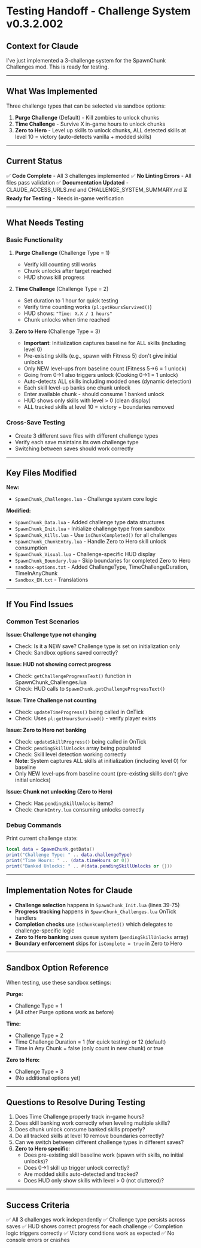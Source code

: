 # Testing Handoff - Challenge System v0.3.2.002

## Context for Claude

I've just implemented a 3-challenge system for the SpawnChunk Challenges mod. This is ready for testing.

---

## What Was Implemented

Three challenge types that can be selected via sandbox options:

1. **Purge Challenge** (Default) - Kill zombies to unlock chunks
2. **Time Challenge** - Survive X in-game hours to unlock chunks  
3. **Zero to Hero** - Level up skills to unlock chunks, ALL detected skills at level 10 = victory (auto-detects vanilla + modded skills)

---

## Current Status

✅ **Code Complete** - All 3 challenges implemented
✅ **No Linting Errors** - All files pass validation
✅ **Documentation Updated** - CLAUDE_ACCESS_URLS.md and CHALLENGE_SYSTEM_SUMMARY.md
⏳ **Ready for Testing** - Needs in-game verification

---

## What Needs Testing

### Basic Functionality
1. **Purge Challenge** (Challenge Type = 1)
   - Verify kill counting still works
   - Chunk unlocks after target reached
   - HUD shows kill progress

2. **Time Challenge** (Challenge Type = 2)
   - Set duration to 1 hour for quick testing
   - Verify time counting works (`pl:getHoursSurvived()`)
   - HUD shows: `"Time: X.X / 1 hours"`
   - Chunk unlocks when time reached

3. **Zero to Hero** (Challenge Type = 3)
   - **Important**: Initialization captures baseline for ALL skills (including level 0)
   - Pre-existing skills (e.g., spawn with Fitness 5) don't give initial unlocks
   - Only NEW level-ups from baseline count (Fitness 5→6 = 1 unlock)
   - Going from 0→1 also triggers unlock (Cooking 0→1 = 1 unlock)
   - Auto-detects ALL skills including modded ones (dynamic detection)
   - Each skill level-up banks one chunk unlock
   - Enter available chunk - should consume 1 banked unlock
   - HUD shows only skills with level > 0 (clean display)
   - ALL tracked skills at level 10 = victory + boundaries removed

### Cross-Save Testing
- Create 3 different save files with different challenge types
- Verify each save maintains its own challenge type
- Switching between saves should work correctly

---

## Key Files Modified

**New:**
- `SpawnChunk_Challenges.lua` - Challenge system core logic

**Modified:**
- `SpawnChunk_Data.lua` - Added challenge type data structures
- `SpawnChunk_Init.lua` - Initialize challenge type from sandbox
- `SpawnChunk_Kills.lua` - Use `isChunkCompleted()` for all challenges
- `SpawnChunk_ChunkEntry.lua` - Handle Zero to Hero skill unlock consumption
- `SpawnChunk_Visual.lua` - Challenge-specific HUD display
- `SpawnChunk_Boundary.lua` - Skip boundaries for completed Zero to Hero
- `sandbox-options.txt` - Added ChallengeType, TimeChallengeDuration, TimeInAnyChunk
- `Sandbox_EN.txt` - Translations

---

## If You Find Issues

### Common Test Scenarios

**Issue: Challenge type not changing**
- Check: Is it a NEW save? Challenge type is set on initialization only
- Check: Sandbox options saved correctly?

**Issue: HUD not showing correct progress**
- Check: `getChallengeProgressText()` function in SpawnChunk_Challenges.lua
- Check: HUD calls to `SpawnChunk.getChallengeProgressText()`

**Issue: Time Challenge not counting**
- Check: `updateTimeProgress()` being called in OnTick
- Check: Uses `pl:getHoursSurvived()` - verify player exists

**Issue: Zero to Hero not banking**
- Check: `updateSkillProgress()` being called in OnTick
- Check: `pendingSkillUnlocks` array being populated
- Check: Skill level detection working correctly
- **Note**: System captures ALL skills at initialization (including level 0) for baseline
- Only NEW level-ups from baseline count (pre-existing skills don't give initial unlocks)

**Issue: Chunk not unlocking (Zero to Hero)**
- Check: Has `pendingSkillUnlocks` items?
- Check: `ChunkEntry.lua` consuming unlocks correctly

### Debug Commands

Print current challenge state:
```lua
local data = SpawnChunk.getData()
print("Challenge Type: " .. data.challengeType)
print("Time Hours: " .. (data.timeHours or 0))
print("Banked Unlocks: " .. #(data.pendingSkillUnlocks or {}))
```

---

## Implementation Notes for Claude

- **Challenge selection** happens in `SpawnChunk_Init.lua` (lines 39-75)
- **Progress tracking** happens in `SpawnChunk_Challenges.lua` OnTick handlers
- **Completion checks** use `isChunkCompleted()` which delegates to challenge-specific logic
- **Zero to Hero banking** uses queue system (`pendingSkillUnlocks` array)
- **Boundary enforcement** skips for `isComplete = true` in Zero to Hero

---

## Sandbox Option Reference

When testing, use these sandbox settings:

**Purge:**
- Challenge Type = 1
- (All other Purge options work as before)

**Time:**
- Challenge Type = 2
- Time Challenge Duration = 1 (for quick testing) or 12 (default)
- Time in Any Chunk = false (only count in new chunk) or true

**Zero to Hero:**
- Challenge Type = 3
- (No additional options yet)

---

## Questions to Resolve During Testing

1. Does Time Challenge properly track in-game hours?
2. Does skill banking work correctly when leveling multiple skills?
3. Does chunk unlock consume banked skills properly?
4. Do all tracked skills at level 10 remove boundaries correctly?
5. Can we switch between different challenge types in different saves?
6. **Zero to Hero specific**:
   - Does pre-existing skill baseline work (spawn with skills, no initial unlocks)?
   - Does 0→1 skill up trigger unlock correctly?
   - Are modded skills auto-detected and tracked?
   - Does HUD only show skills with level > 0 (not cluttered)?

---

## Success Criteria

✅ All 3 challenges work independently
✅ Challenge type persists across saves
✅ HUD shows correct progress for each challenge
✅ Completion logic triggers correctly
✅ Victory conditions work as expected
✅ No console errors or crashes

